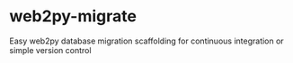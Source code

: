 web2py-migrate
==============

Easy web2py database migration scaffolding for continuous integration or simple version control
